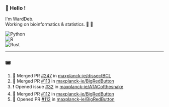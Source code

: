 ### :robot: Hello !

I'm WardDeb.  
Working on bioinformatics & statistics. 🧬 🧪  

![Python](https://img.shields.io/badge/python-3670A0?style=for-the-badge&logo=python&logoColor=ffdd54)  
![R](https://img.shields.io/badge/r-%23276DC3.svg?style=for-the-badge&logo=r&logoColor=white)  
![Rust](https://img.shields.io/badge/rust-%23000000.svg?style=for-the-badge&logo=rust&logoColor=white)  

---

### :pager:

<!--START_SECTION:activity-->
1. 🎉 Merged PR [#247](https://github.com/maxplanck-ie/dissectBCL/pull/247) in [maxplanck-ie/dissectBCL](https://github.com/maxplanck-ie/dissectBCL)
2. 🎉 Merged PR [#113](https://github.com/maxplanck-ie/BigRedButton/pull/113) in [maxplanck-ie/BigRedButton](https://github.com/maxplanck-ie/BigRedButton)
3. ❗ Opened issue [#32](https://github.com/maxplanck-ie/ATACofthesnake/issues/32) in [maxplanck-ie/ATACofthesnake](https://github.com/maxplanck-ie/ATACofthesnake)
4. 🎉 Merged PR [#112](https://github.com/maxplanck-ie/BigRedButton/pull/112) in [maxplanck-ie/BigRedButton](https://github.com/maxplanck-ie/BigRedButton)
5. 💪 Opened PR [#112](https://github.com/maxplanck-ie/BigRedButton/pull/112) in [maxplanck-ie/BigRedButton](https://github.com/maxplanck-ie/BigRedButton)
<!--END_SECTION:activity-->

